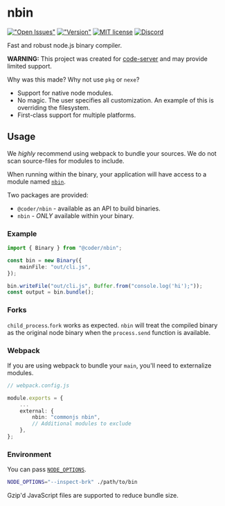 # nbin

[!["Open Issues"](https://img.shields.io/github/issues-raw/codercom/nbin.svg)](https://github.com/codercom/nbin/issues)
[!["Version"](https://img.shields.io/npm/v/@coder/nbin.svg)](https://www.npmjs.com/package/@coder/nbin)
[![MIT license](https://img.shields.io/badge/license-MIT-green.svg)](#)
[![Discord](https://discordapp.com/api/guilds/463752820026376202/widget.png)](https://discord.gg/zxSwN8Z)

Fast and robust node.js binary compiler.

**WARNING:** This project was created for [code-server](https://github.com/codercom/code-server) and may provide limited support.

Why was this made? Why not use `pkg` or `nexe`?

- Support for native node modules.
- No magic. The user specifies all customization. An example of this is overriding the filesystem.
- First-class support for multiple platforms.

## Usage

We *highly* recommend using webpack to bundle your sources. We do not scan source-files for modules to include.

When running within the binary, your application will have access to a module named [`nbin`](typings/nbin.d.ts).

Two packages are provided:
- `@coder/nbin` - available as an API to build binaries.
- `nbin` - *ONLY* available within your binary.

### Example

```ts
import { Binary } from "@coder/nbin";

const bin = new Binary({
	mainFile: "out/cli.js",
});

bin.writeFile("out/cli.js", Buffer.from("console.log('hi');"));
const output = bin.bundle();
```

### Forks

`child_process`.`fork` works as expected. `nbin` will treat the compiled binary as the original node binary when the `process.send` function is available.

### Webpack

If you are using webpack to bundle your `main`, you'll need to externalize modules.

```ts
// webpack.config.js

module.exports = {
	...
	external: {
		nbin: "commonjs nbin",
		// Additional modules to exclude
	},
};
```

### Environment

You can pass [`NODE_OPTIONS`](https://nodejs.org/api/cli.html#cli_node_options_options).

```bash
NODE_OPTIONS="--inspect-brk" ./path/to/bin
```

Gzip'd JavaScript files are supported to reduce bundle size.